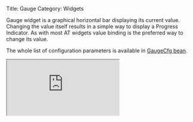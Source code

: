 Title: Gauge
Category: Widgets

Gauge widget is a graphical horizontal bar displaying its current value.
Changing the value itself results in a simple way to display a Progress Indicator.
As with most AT widgets value binding is the preferred way to change its value.

<script src='http://snippets.ariatemplates.com/snippets/github.com/ariatemplates/documentation-code/%VERSION%/snippets/widgets/gauge/Snippet.tpl?lang=at'></script>

The whole list of configuration parameters is available in [GaugeCfg bean](http://ariatemplates.com/api/#aria.widgets.CfgBeans:GaugeCfg).

<iframe class='samples' src='http://snippets.ariatemplates.com/samples/github.com/ariatemplates/documentation-code/%VERSION%/samples/widgets/gauge/?skip=1' ></iframe>